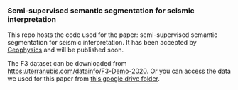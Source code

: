 ### Semi-supervised semantic segmentation for seismic interpretation

This repo hosts the code used for the paper: semi-supervised semantic segmentation for seismic interpretation. It has been accepted by [Geophysics](https://library.seg.org/journal/gpysa7) and will be published soon. 

The F3 dataset can be downloaded from https://terranubis.com/datainfo/F3-Demo-2020. Or you can access the data we used for this paper from [this google drive folder](https://drive.google.com/drive/folders/1mlasmaE3NV0DatVwiV3IR92LIXORmfYc?usp=share_link). 

